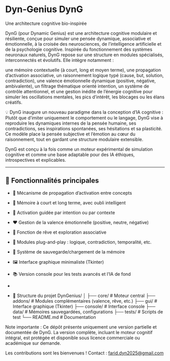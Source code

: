 # Dyn-Genius DynG
Une architecture cognitive bio-inspirée  

DynG (pour Dynamic Genius) est une architecture cognitive modulaire et résiliente, conçue pour simuler une pensée dynamique, associative et émotionnelle, à la croisée des neurosciences, de l’intelligence artificielle et de la psychologie cognitive.
Inspirée du fonctionnement des systèmes neuronaux naturels, DynG repose sur une structure en modules spécialisés, interconnectés et évolutifs. Elle intègre notamment :

une mémoire contextuelle (à court, long et moyen terme),
une propagation d’activation associative,
un raisonnement logique typé (cause, but, solution, contradiction),
une valence émotionnelle dynamique (positive, négative, ambivalente),
un filtrage thématique orienté intention,
un système de contrôle attentionnel,
et une gestion inédite de l’énergie cognitive pour simuler les oscillations mentales, les pics d’intérêt, les blocages ou les élans créatifs.

💡 DynG inaugure un nouveau paradigme dans la conception d’IA cognitive :
Plutôt que d’imiter uniquement le comportement ou le langage, DynG vise à reproduire les dynamiques internes de la pensée humaine, ses contradictions, ses inspirations spontanées, ses hésitations et sa plasticité.
Ce modèle place la pensée subjective et l’émotion au cœur du raisonnement, tout en gardant une structure modulaire extensible.

DynG est conçu à la fois comme un moteur expérimental de simulation cognitive et comme une base adaptable pour des IA éthiques, introspectives et explicables.

---

## 🚀 Fonctionnalités principales

- 🔁 Mécanisme de propagation d’activation entre concepts
- 🧠 Mémoire à court et long terme, avec oubli intelligent
- 🎯 Activation guidée par intention ou par contexte
- ❤️ Gestion de la valence émotionnelle (positive, neutre, négative)
- 🌙 Fonction de rêve et exploration associative
- 🧩 Modules plug-and-play : logique, contradiction, temporalité, etc.
- 💾 Système de sauvegarde/chargement de la mémoire
- 🖼️ Interface graphique minimaliste (Tkinter)
- 📚 Version console pour les tests avancés et l'IA de fond
- 

- 📂 Structure du projet
DynGenius/
│
├── core/ # Moteur central
├── addons/ # Modules complémentaires (valence, rêve, etc.)
├── gui/ # Interface graphique (Tkinter)
├── console/ # Interface console
├── data/ # Mémoires sauvegardées, configurations
├── tests/ # Scripts de test
└── README.md # Documentation

Note importante : Ce dépôt présente uniquement une version partielle et documentée de DynG.
La version complète, incluant le moteur cognitif intégral, est protégée et disponible 
sous licence commerciale ou académique sur demande.

Les contributions sont les bienvenues !
Contact : farid.dyn2025@gmail.com
